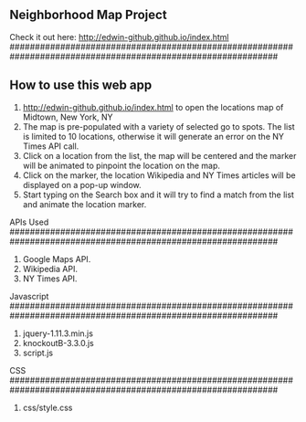 ## Neighborhood Map Project

Check it out here: http://edwin-github.github.io/index.html
#############################################################################################################

## How to use this web app
1. http://edwin-github.github.io/index.html to open the locations map of Midtown, New York, NY
2. The map is pre-populated with a variety of selected go to spots. 
   The list is limited to 10 locations, otherwise it will generate an error on the NY Times API call.
3. Click on a location from the list, the map will be centered and the marker will be animated to pinpoint 
   the location on the map.
4. Click on the marker, the location Wikipedia and NY Times articles will be displayed on a pop-up window.
5. Start typing on the Search box and it will try to find a match from the list and animate the location marker.

APIs Used
#############################################################################################################
1) Google Maps API.
2) Wikipedia API.
3) NY Times API.


Javascript
#############################################################################################################
1) jquery-1.11.3.min.js
2) knockoutB-3.3.0.js
3) script.js


CSS
#############################################################################################################
1) css/style.css
